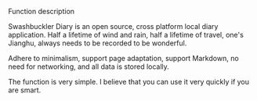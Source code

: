 ﻿Function description

Swashbuckler Diary is an open source, cross platform local diary application. Half a lifetime of wind and rain, half a lifetime of travel, one's Jianghu, always needs to be recorded to be wonderful.

Adhere to minimalism, support page adaptation, support Markdown, no need for networking, and all data is stored locally.

The function is very simple. I believe that you can use it very quickly if you are smart.
